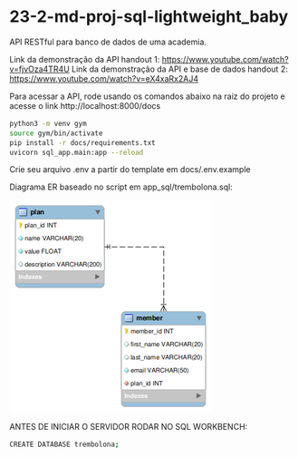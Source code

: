 # 23-2-md-proj-sql-lightweight_baby

API RESTful para banco de dados de uma academia.

Link da demonstração da API handout 1: https://www.youtube.com/watch?v=fjvOza4TR4U
Link da demonstração da API e base de dados handout 2: https://www.youtube.com/watch?v=eX4xaRx2AJ4

Para acessar a API, rode usando os comandos abaixo na raiz do projeto e acesse o link http://localhost:8000/docs

``` bash
python3 -m venv gym
source gym/bin/activate
pip install -r docs/requirements.txt
uvicorn sql_app.main:app --reload
```
Crie seu arquivo .env a partir do template em docs/.env.example

Diagrama ER baseado no script em app_sql/trembolona.sql:

![Diagrama ER](diagramER.png)

ANTES DE INICIAR O SERVIDOR RODAR NO SQL WORKBENCH:

``` bash
CREATE DATABASE trembolona;
```
